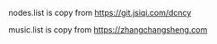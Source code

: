 nodes.list is copy from https://git.jsiqi.com/dcncy

music.list is copy from https://zhangchangsheng.com
